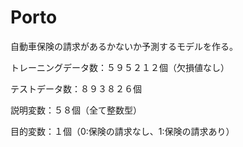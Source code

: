 # Porto

自動車保険の請求があるかないか予測するモデルを作る。

トレーニングデータ数：５９５２１２個（欠損値なし）

テストデータ数：８９３８２６個

説明変数：５８個（全て整数型）

目的変数：１個（0:保険の請求なし、1:保険の請求あり）
